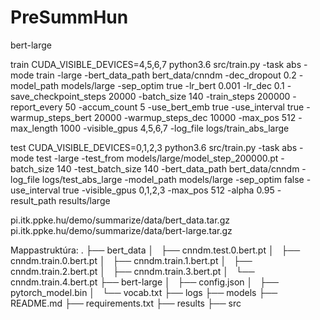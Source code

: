 # PreSummHun

bert-large

train
CUDA_VISIBLE_DEVICES=4,5,6,7 python3.6 src/train.py -task abs -mode train -large -bert_data_path bert_data/cnndm -dec_dropout 0.2 -model_path models/large -sep_optim true -lr_bert 0.001 -lr_dec 0.1 -save_checkpoint_steps 20000 -batch_size 140 -train_steps 200000 -report_every 50 -accum_count 5 -use_bert_emb true -use_interval true -warmup_steps_bert 20000 -warmup_steps_dec 10000 -max_pos 512 -max_length 1000 -visible_gpus 4,5,6,7 -log_file logs/train_abs_large

test
CUDA_VISIBLE_DEVICES=0,1,2,3 python3.6 src/train.py -task abs -mode test -large -test_from models/large/model_step_200000.pt -batch_size 140 -test_batch_size 140 -bert_data_path bert_data/cnndm -log_file logs/test_abs_large -model_path models/large -sep_optim false -use_interval true -visible_gpus 0,1,2,3 -max_pos 512 -alpha 0.95 -result_path results/large

pi.itk.ppke.hu/demo/summarize/data/bert_data.tar.gz
pi.itk.ppke.hu/demo/summarize/data/bert-large.tar.gz

Mappastruktúra:
.
├── bert_data
│   ├── cnndm.test.0.bert.pt
│   ├── cnndm.train.0.bert.pt
│   ├── cnndm.train.1.bert.pt
│   ├── cnndm.train.2.bert.pt
│   ├── cnndm.train.3.bert.pt
│   └── cnndm.train.4.bert.pt
├── bert-large
│   ├── config.json
│   ├── pytorch_model.bin
│   └── vocab.txt
├── logs
├── models
├── README.md
├── requirements.txt
├── results
├── src